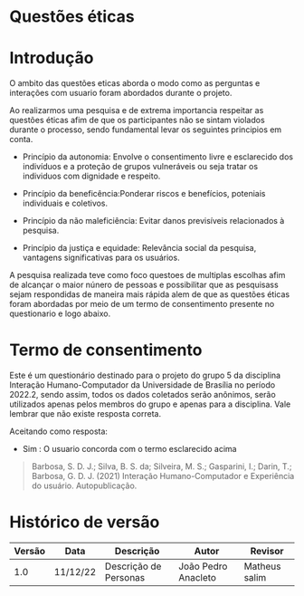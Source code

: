# Questões éticas

# Introdução

O ambito das questões eticas aborda o modo como as perguntas e interações com usuario foram abordados durante o projeto.

Ao realizarmos uma pesquisa e de extrema importancia respeitar as questões éticas afim de que os participantes não se sintam violados durante o processo, sendo fundamental levar os seguintes principios em conta.

- Princípio da autonomia: Envolve o consentimento livre e esclarecido dos indivíduos e a proteção de grupos vulneráveis ou seja tratar os individuos com dignidade e respeito.

- Princípio da beneficência:Ponderar riscos e benefícios, poteniais individuais e coletivos.

- Princípio da não maleficiência: Evitar danos previsíveis relacionados à pesquisa.

- Princípio da justiça e equidade: Relevância social da pesquisa, vantagens significativas para os usuários.

A pesquisa realizada teve como foco questoes de multiplas escolhas afim de alcançar o maior núnero de pessoas e possibilitar que as pesquisass sejam respondidas de maneira mais rápida alem de que as questões éticas foram abordadas por meio de um termo de consentimento presente no questionario e logo abaixo.

# Termo de consentimento

Este é um questionário destinado para o projeto do grupo 5 da disciplina Interação Humano-Computador da Universidade de Brasília no período 2022.2, sendo assim, todos os dados coletados serão anônimos, serão utilizados apenas pelos membros do grupo e apenas para a disciplina. Vale lembrar que não existe resposta correta.

Aceitando como resposta:

- Sim : O usuario concorda com o termo esclarecido acima

> Barbosa, S. D. J.; Silva, B. S. da; Silveira, M. S.; Gasparini, I.; Darin, T.; Barbosa, G. D. J. (2021) Interação Humano-Computador e Experiência do usuário. Autopublicação.

# Histórico de versão

| Versão | Data     | Descrição             | Autor               | Revisor       |
| ------ | -------- | --------------------- | ------------------- | ------------- |
| 1.0    | 11/12/22 | Descrição de Personas | João Pedro Anacleto | Matheus salim |
